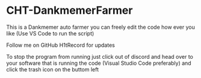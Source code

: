 # CHT-DankmemerFarmer
This is a Dankmemer auto farmer you can freely edit the code 
how ever you like (Use VS Code to run the script) 

Follow me on GitHub H1tRecord for updates

To stop the program from running just click out of discord
and head over to your software that is running the code 
(Visual Studio Code preferably) and click the trash icon on the buttom left
